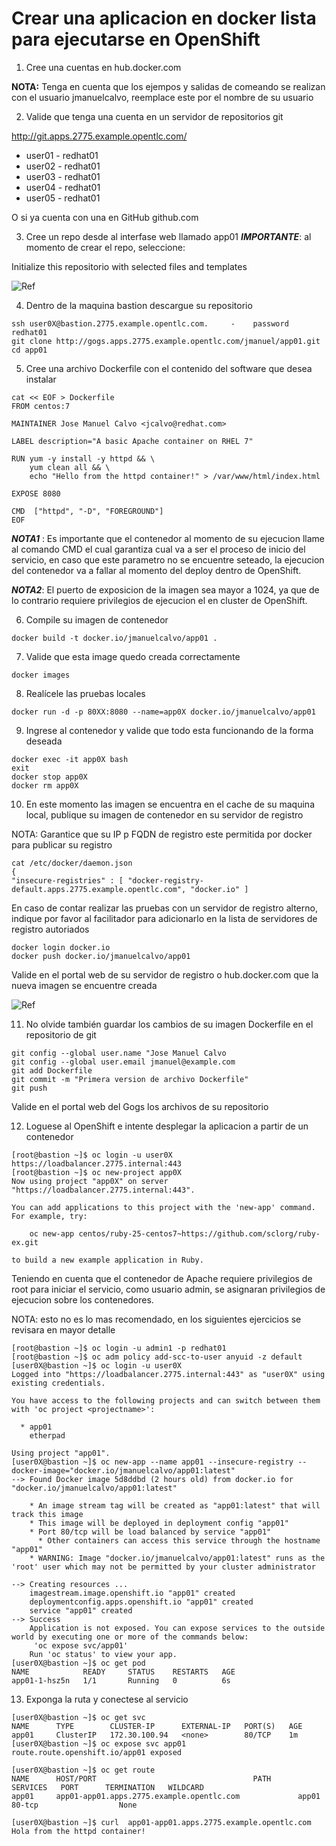 # Crear una aplicacion en docker lista para ejecutarse en OpenShift

1. Cree una cuentas en hub.docker.com

**NOTA:** Tenga en cuenta que los ejempos y salidas de comeando se realizan con el usuario jmanuelcalvo, reemplace este por el nombre de su usuario

2. Valide que tenga una cuenta en un servidor de repositorios git

http://git.apps.2775.example.opentlc.com/

* user01  - redhat01
* user02  - redhat01
* user03  - redhat01
* user04  - redhat01
* user05  - redhat01

O si ya cuenta con una en GitHub github.com

3. Cree un repo desde al interfase web llamado app01
***IMPORTANTE***: al momento de crear el repo, seleccione:

Initialize this repositorio with selected files and templates

![Ref](img/app01.png)

4. Dentro de la maquina bastion descargue su repositorio
```
ssh user0X@bastion.2775.example.opentlc.com.     -    password redhat01
git clone http://gogs.apps.2775.example.opentlc.com/jmanuel/app01.git
cd app01
```

5. Cree una archivo Dockerfile con el contenido del software que desea instalar

```
cat << EOF > Dockerfile
FROM centos:7

MAINTAINER Jose Manuel Calvo <jcalvo@redhat.com>

LABEL description="A basic Apache container on RHEL 7"

RUN yum -y install -y httpd && \
    yum clean all && \
    echo "Hello from the httpd container!" > /var/www/html/index.html

EXPOSE 8080

CMD  ["httpd", "-D", "FOREGROUND"]
EOF
```

***NOTA1*** : Es importante que el contenedor al momento de su ejecucion llame al comando CMD el cual garantiza cual va a ser el proceso de inicio del servicio, en caso que este parametro no se encuentre seteado, la ejecucion del contenedor va a fallar al momento del deploy dentro de OpenShift.

***NOTA2***:  El puerto de exposicion de la imagen sea mayor a 1024, ya que de lo contrario requiere privilegios de ejecucion el en cluster de OpenShift.


6. Compile su imagen de contenedor
```
docker build -t docker.io/jmanuelcalvo/app01 .
```

7. Valide que esta image quedo creada correctamente
```
docker images
```

8. Realícele las pruebas locales
```
docker run -d -p 80XX:8080 --name=app0X docker.io/jmanuelcalvo/app01
```

9. Ingrese al contenedor y valide que todo esta funcionando de la forma deseada
```
docker exec -it app0X bash
exit
docker stop app0X
docker rm app0X
```

10. En este momento las imagen se encuentra en el cache de su maquina local, publique su imagen de contenedor en su servidor de registro

NOTA:
 Garantice que su IP p FQDN de registro este permitida por docker para publicar su registro
```
cat /etc/docker/daemon.json
{
"insecure-registries" : [ "docker-registry-default.apps.2775.example.opentlc.com", "docker.io" ]
```
En caso de contar realizar las pruebas con un servidor de registro alterno, indique por favor al facilitador para adicionarlo en la lista de servidores de registro autoriados

```
docker login docker.io
docker push docker.io/jmanuelcalvo/app01
```
Valide en el portal web de su servidor de registro o hub.docker.com que la nueva imagen se encuentre creada

![Ref](img/app02.png)


11. No olvide también guardar los cambios de su imagen Dockerfile en el repositorio de git
```
git config --global user.name "Jose Manuel Calvo
git config --global user.email jmanuel@example.com
git add Dockerfile
git commit -m "Primera version de archivo Dockerfile"
git push
```

Valide en el portal web del Gogs los archivos de su repositorio

12. Loguese al OpenShift e intente desplegar la aplicacion a partir de un contenedor

```
[root@bastion ~]$ oc login -u user0X https://loadbalancer.2775.internal:443
[root@bastion ~]$ oc new-project app0X
Now using project "app0X" on server "https://loadbalancer.2775.internal:443".

You can add applications to this project with the 'new-app' command. For example, try:

    oc new-app centos/ruby-25-centos7~https://github.com/sclorg/ruby-ex.git

to build a new example application in Ruby.
```

Teniendo en cuenta que el contenedor de Apache requiere privilegios de root para iniciar el servicio, como usuario admin, se asignaran privilegios de ejecucion sobre los contenedores.

NOTA: esto no es lo mas recomendado, en los siguientes ejercicios se revisara en mayor detalle
```
[root@bastion ~]$ oc login -u admin1 -p redhat01
[root@bastion ~]$ oc adm policy add-scc-to-user anyuid -z default
[user0X@bastion ~]$ oc login -u user0X
Logged into "https://loadbalancer.2775.internal:443" as "user0X" using existing credentials.

You have access to the following projects and can switch between them with 'oc project <projectname>':

  * app01
    etherpad

Using project "app01".
[user0X@bastion ~]$ oc new-app --name app01 --insecure-registry --docker-image="docker.io/jmanuelcalvo/app01:latest"
--> Found Docker image 5d8ddbd (2 hours old) from docker.io for "docker.io/jmanuelcalvo/app01:latest"

    * An image stream tag will be created as "app01:latest" that will track this image
    * This image will be deployed in deployment config "app01"
    * Port 80/tcp will be load balanced by service "app01"
      * Other containers can access this service through the hostname "app01"
    * WARNING: Image "docker.io/jmanuelcalvo/app01:latest" runs as the 'root' user which may not be permitted by your cluster administrator

--> Creating resources ...
    imagestream.image.openshift.io "app01" created
    deploymentconfig.apps.openshift.io "app01" created
    service "app01" created
--> Success
    Application is not exposed. You can expose services to the outside world by executing one or more of the commands below:
     'oc expose svc/app01'
    Run 'oc status' to view your app.
[user0X@bastion ~]$ oc get pod
NAME            READY     STATUS    RESTARTS   AGE
app01-1-hsz5n   1/1       Running   0          6s

```

13. Exponga la ruta y conectese al servicio

```
[user0X@bastion ~]$ oc get svc
NAME      TYPE        CLUSTER-IP      EXTERNAL-IP   PORT(S)   AGE
app01     ClusterIP   172.30.100.94   <none>        80/TCP    1m
[user0X@bastion ~]$ oc expose svc app01
route.route.openshift.io/app01 exposed

[user0X@bastion ~]$ oc get route
NAME      HOST/PORT                                   PATH      SERVICES   PORT      TERMINATION   WILDCARD
app01     app01-app01.apps.2775.example.opentlc.com             app01      80-tcp                  None

[user0X@bastion ~]$ curl  app01-app01.apps.2775.example.opentlc.com
Hola from the httpd container!
```
